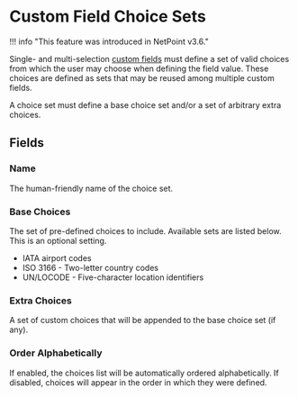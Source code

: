 # Custom Field Choice Sets

!!! info "This feature was introduced in NetPoint v3.6."

Single- and multi-selection [custom fields](../../customization/custom-fields.md) must define a set of valid choices from which the user may choose when defining the field value. These choices are defined as sets that may be reused among multiple custom fields.

A choice set must define a base choice set and/or a set of arbitrary extra choices.

## Fields

### Name

The human-friendly name of the choice set.

### Base Choices

The set of pre-defined choices to include. Available sets are listed below. This is an optional setting.

* IATA airport codes
* ISO 3166 - Two-letter country codes
* UN/LOCODE - Five-character location identifiers

### Extra Choices

A set of custom choices that will be appended to the base choice set (if any).

### Order Alphabetically

If enabled, the choices list will be automatically ordered alphabetically. If disabled, choices will appear in the order in which they were defined.
